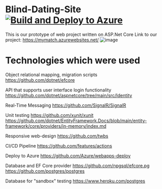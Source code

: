 # Blind-Dating-Site [![Build and Deploy to Azure](https://github.com/Radec24/Blind-Dating-Site/actions/workflows/Build-And-Deploy.yml/badge.svg)](https://github.com/Radec24/Blind-Dating-Site/actions/workflows/Build-And-Deploy.yml)

This is our prototype of web project written on ASP.Net Core
Link to our project: https://mymatch.azurewebsites.net/
![image](https://user-images.githubusercontent.com/25621121/168317497-a4de4140-d7c9-4637-9932-eb0e0e2e2a94.png)

# Technologies which were used

Object relational mapping, migration scripts
https://github.com/dotnet/efcore

API that supports user interface login functionality
https://github.com/dotnet/aspnetcore/tree/main/src/Identity

Real-Time Messaging
https://github.com/SignalR/SignalR

Unit testing
https://github.com/xunit/xunit
https://github.com/dotnet/EntityFramework.Docs/blob/main/entity-framework/core/providers/in-memory/index.md

Responsive web-design
https://github.com/twbs

CI/CD Pipeline
https://github.com/features/actions

Deploy to Azure
https://github.com/Azure/webapps-deploy

Database and EF Core provider
https://github.com/npgsql/efcore.pg
https://github.com/postgres/postgres

Database for "sandbox" testing
https://www.heroku.com/postgres
